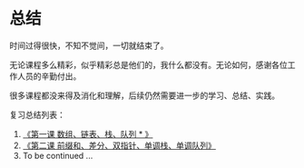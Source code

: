 # 总结

时间过得很快，不知不觉间，一切就结束了。

无论课程多么精彩，似乎精彩总是他们的，我什么都没有。无论如何，感谢各位工作人员的辛勤付出。

很多课程都没来得及消化和理解，后续仍然需要进一步的学习、总结、实践。

复习总结列表：

1. [《第一课 数组、链表、栈、队列 * 》](https://shimo.im/docs/RCdRgwWjVWJppyJj/ )
2. [《第二课 前缀和、差分、双指针、单调栈、单调队列》](https://shimo.im/docs/HvwKPhKHk9dcH9Q6/ )
3. To be continued ...

